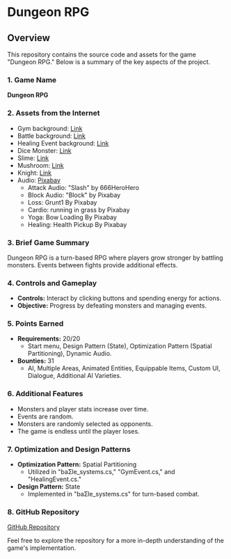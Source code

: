 # Dungeon RPG

## Overview
This repository contains the source code and assets for the game "Dungeon RPG." Below is a summary of the key aspects of the project.

### 1. Game Name
**Dungeon RPG**

### 2. Assets from the Internet
- Gym background: [Link](https://www.deviantart.com/jakebowke/art/Boxing-Gym-503146661)
- Battle background: [Link](https://www.freepik.com/premium-vector/dungeon-long-medieval-castle-corridor-with-torches-interior-ancient-palace-with-stone-arch_23061396.htm)
- Healing Event background: [Link](https://www.deviantart.com/bubble-fan/art/Rimoria-Concept-Art-Healing-Fountain-763771841)
- Dice Monster: [Link](https://www.kisscc0.com/clipart/yahtzee-30-seconds-dice-game-cube-six-sided-dice-b-d0g4uc/)
- Slime: [Link](https://opengameart.org/content/slime-monsters-2d-0)
- Mushroom: [Link](https://www.deviantart.com/ehcs/art/TS-Mushroom-Monster-311685338)
- Knight: [Link](https://www.pngegg.com/en/png-evkxn)
- Audio: [Pixabay](https://pixabay.com)
  - Attack Audio: "Slash" by 666HeroHero
  - Block Audio: "Block" by Pixabay
  - Loss: Grunt1 By Pixabay
  - Cardio: running in grass by Pixabay
  - Yoga: Bow Loading By Pixabay
  - Healing: Health Pickup By Pixabay

### 3. Brief Game Summary
Dungeon RPG is a turn-based RPG where players grow stronger by battling monsters. Events between fights provide additional effects.

### 4. Controls and Gameplay
- **Controls:** Interact by clicking buttons and spending energy for actions.
- **Objective:** Progress by defeating monsters and managing events.

### 5. Points Earned
- **Requirements:** 20/20
  - Start menu, Design Pattern (State), Optimization Pattern (Spatial Partitioning), Dynamic Audio.
- **Bounties:** 31
  - AI, Multiple Areas, Animated Entities, Equippable Items, Custom UI, Dialogue, Additional AI Varieties.

### 6. Additional Features
- Monsters and player stats increase over time.
- Events are random.
- Monsters are randomly selected as opponents.
- The game is endless until the player loses.

### 7. Optimization and Design Patterns
- **Optimization Pattern:** Spatial Partitioning
  - Utilized in "baƩle_systems.cs," "GymEvent.cs," and "HealingEvent.cs."
- **Design Pattern:** State
  - Implemented in "baƩle_systems.cs" for turn-based combat.

### 8. GitHub Repository
[GitHub Repository](https://github.com/Arnoldlee60/FinalProjectGameDev)

Feel free to explore the repository for a more in-depth understanding of the game's implementation.
